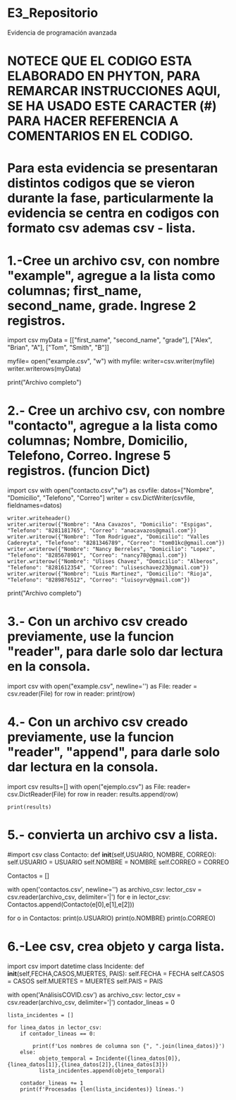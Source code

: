 # E3_Repositorio
Evidencia de programación avanzada 

# NOTECE QUE EL CODIGO ESTA ELABORADO EN PHYTON, PARA REMARCAR INSTRUCCIONES AQUI, SE HA USADO ESTE CARACTER (#) PARA HACER REFERENCIA A COMENTARIOS EN EL CODIGO.

# Para esta evidencia se presentaran distintos codigos que se vieron durante la fase, particularmente la evidencia se centra en codigos con formato csv ademas csv - lista.

# 1.-Cree un archivo csv, con nombre "example", agregue a la lista como columnas; first_name, second_name, grade. Ingrese 2 registros.

import csv
myData = [["first_name", "second_name", "grade"],
          ["Alex", "Brian", "A"],
          ["Tom", "Smith", "B"]]

myfile= open("example.csv", "w")
with myfile:
    writer=csv.writer(myfile)
    writer.writerows(myData)
    
print("Archivo completo")


# 2.- Cree un archivo csv, con nombre "contacto", agregue a la lista como columnas; Nombre, Domicilio, Telefono, Correo. Ingrese 5 registros. (funcion Dict)

import csv
with open("contacto.csv","w") as csvfile:
    datos=["Nombre", "Domicilio", "Telefono", "Correo"]
    writer = csv.DictWriter(csvfile, fieldnames=datos)
    
    writer.writeheader()
    writer.writerow({"Nombre": "Ana Cavazos", "Domicilio": "Espigas", "Telefono": "8281181765", "Correo": "anacavazos@gmail.com"})
    writer.writerow({"Nombre": "Tom Rodriguez", "Domicilio": "Valles Cadereyta", "Telefono": "8281346789", "Correo": "tom01kc@gmail.com"})
    writer.writerow({"Nombre": "Nancy Berreles", "Domicilio": "Lopez", "Telefono": "8285678901", "Correo": "nancy78@gmail.com"})
    writer.writerow({"Nombre": "Ulises Chavez", "Domicilio": "Alberos", "Telefono": "8281612354", "Correo": "uliseschavez23@gmail.com"})
    writer.writerow({"Nombre": "Luis Martinez", "Domicilio": "Rioja", "Telefono": "8289876512", "Correo": "luisoyrv@gmail.com"})
    
print("Archivo completo")


# 3.- Con un archivo csv creado previamente, use la funcion "reader", para darle solo dar lectura en la consola.

import csv
with open("example.csv", newline='') as File:
    reader = csv.reader(File)
    for row in reader:
        print(row)
        
        
# 4.- Con un archivo csv creado previamente, use la funcion "reader", "append", para darle solo dar lectura en la consola.

import csv
results=[]
with open("ejemplo.csv") as File:
    reader= csv.DictReader(File)
    for row in reader:
        results.append(row)
        
    print(results)
        

# 5.- convierta un archivo csv a lista.

#import csv
class Contacto:
 def __init__(self,USUARIO, NOMBRE, CORREO):
    self.USUARIO = USUARIO
    self.NOMBRE = NOMBRE
    self.CORREO = CORREO

Contactos = []

with open('contactos.csv', newline='') as archivo_csv:
    lector_csv = csv.reader(archivo_csv, delimiter='|')
    for e in lector_csv:
        Contactos.append(Contacto(e[0],e[1],e[2]))

for o in Contactos:
    print(o.USUARIO)
    print(o.NOMBRE)
    print(o.CORREO)
    
    
# 6.-Lee csv, crea objeto y carga lista.

import csv
import datetime
class Incidente:
    def __init__(self,FECHA,CASOS,MUERTES, PAIS):
        self.FECHA = FECHA
        self.CASOS = CASOS
        self.MUERTES = MUERTES
        self.PAIS = PAIS
        
with open('AnálisisCOVID.csv') as archivo_csv:
    lector_csv = csv.reader(archivo_csv, delimiter='|')
    contador_lineas = 0
 
    lista_incidentes = []
 
    for linea_datos in lector_csv:
        if contador_lineas == 0:
            
            print(f'Los nombres de columna son {", ".join(linea_datos)}')
        else:           
              objeto_temporal = Incidente({linea_datos[0]},{linea_datos[1]},{linea_datos[2]},{linea_datos[3]})
              lista_incidentes.append(objeto_temporal)
 
        contador_lineas += 1
        print(f'Procesadas {len(lista_incidentes)} líneas.')


